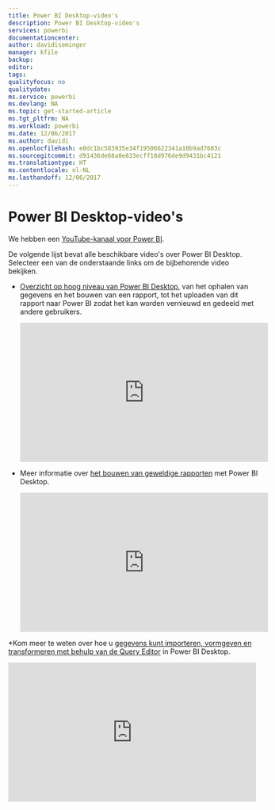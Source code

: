 ```yaml
---
title: Power BI Desktop-video's
description: Power BI Desktop-video's
services: powerbi
documentationcenter: 
author: davidiseminger
manager: kfile
backup: 
editor: 
tags: 
qualityfocus: no
qualitydate: 
ms.service: powerbi
ms.devlang: NA
ms.topic: get-started-article
ms.tgt_pltfrm: NA
ms.workload: powerbi
ms.date: 12/06/2017
ms.author: davidi
ms.openlocfilehash: e0dc1bc583935e34f19506622341a10b9ad7683c
ms.sourcegitcommit: d91436de68a0e833ecff18d976de9d9431bc4121
ms.translationtype: HT
ms.contentlocale: nl-NL
ms.lasthandoff: 12/06/2017
---
```

# <a name="power-bi-desktop-videos"></a>Power BI Desktop-video's
We hebben een [YouTube-kanaal voor Power BI](http://www.youtube.com/playlist?list=PL1N57mwBHtN2q1WbU5O29rrn_A0lkVv9p).

De volgende lijst bevat alle beschikbare video's over Power BI Desktop. Selecteer een van de onderstaande links om de bijbehorende video bekijken.

* [Overzicht op hoog niveau van Power BI Desktop](https://www.youtube.com/watch?v=Qgam9M8I0xA), van het ophalen van gegevens en het bouwen van een rapport, tot het uploaden van dit rapport naar Power BI zodat het kan worden vernieuwd en gedeeld met andere gebruikers.
  
  <iframe width="500" height="281" src="https://www.youtube.com/embed/Qgam9M8I0xA" frameborder="0" allowfullscreen></iframe>
* Meer informatie over [het bouwen van geweldige rapporten](https://www.youtube.com/watch?v=ByIUx-HmQbw) met Power BI Desktop.
  
  <iframe width="500" height="281" src="https://www.youtube.com/embed/IMAsitQ2cAc" frameborder="0" allowfullscreen></iframe>
*Kom meer te weten over hoe u [gegevens kunt importeren, vormgeven en transformeren met behulp van de Query Editor](https://www.youtube.com/watch?v=ByIUx-HmQbw) in Power BI Desktop.
  
  <iframe width="500" height="281" src="https://www.youtube.com/embed/ByIUx-HmQbw" frameborder="0" allowfullscreen></iframe>

